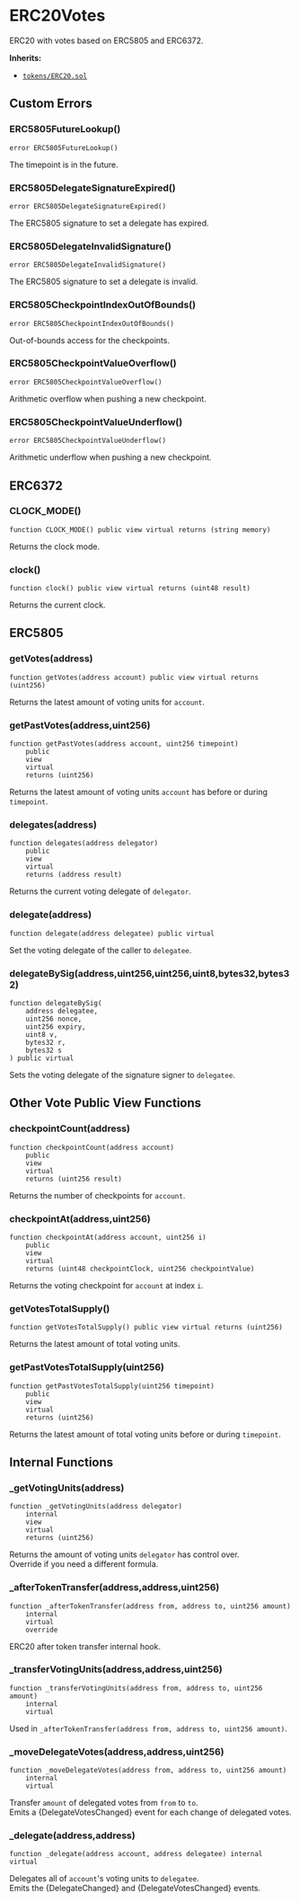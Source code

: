 # ERC20Votes

ERC20 with votes based on ERC5805 and ERC6372.




<b>Inherits:</b>  

- [`tokens/ERC20.sol`](tokens/erc20.md)  


<!-- customintro:start --><!-- customintro:end -->

## Custom Errors

### ERC5805FutureLookup()

```solidity
error ERC5805FutureLookup()
```

The timepoint is in the future.

### ERC5805DelegateSignatureExpired()

```solidity
error ERC5805DelegateSignatureExpired()
```

The ERC5805 signature to set a delegate has expired.

### ERC5805DelegateInvalidSignature()

```solidity
error ERC5805DelegateInvalidSignature()
```

The ERC5805 signature to set a delegate is invalid.

### ERC5805CheckpointIndexOutOfBounds()

```solidity
error ERC5805CheckpointIndexOutOfBounds()
```

Out-of-bounds access for the checkpoints.

### ERC5805CheckpointValueOverflow()

```solidity
error ERC5805CheckpointValueOverflow()
```

Arithmetic overflow when pushing a new checkpoint.

### ERC5805CheckpointValueUnderflow()

```solidity
error ERC5805CheckpointValueUnderflow()
```

Arithmetic underflow when pushing a new checkpoint.

## ERC6372

### CLOCK_MODE()

```solidity
function CLOCK_MODE() public view virtual returns (string memory)
```

Returns the clock mode.

### clock()

```solidity
function clock() public view virtual returns (uint48 result)
```

Returns the current clock.

## ERC5805

### getVotes(address)

```solidity
function getVotes(address account) public view virtual returns (uint256)
```

Returns the latest amount of voting units for `account`.

### getPastVotes(address,uint256)

```solidity
function getPastVotes(address account, uint256 timepoint)
    public
    view
    virtual
    returns (uint256)
```

Returns the latest amount of voting units `account` has before or during `timepoint`.

### delegates(address)

```solidity
function delegates(address delegator)
    public
    view
    virtual
    returns (address result)
```

Returns the current voting delegate of `delegator`.

### delegate(address)

```solidity
function delegate(address delegatee) public virtual
```

Set the voting delegate of the caller to `delegatee`.

### delegateBySig(address,uint256,uint256,uint8,bytes32,bytes32)

```solidity
function delegateBySig(
    address delegatee,
    uint256 nonce,
    uint256 expiry,
    uint8 v,
    bytes32 r,
    bytes32 s
) public virtual
```

Sets the voting delegate of the signature signer to `delegatee`.

## Other Vote Public View Functions

### checkpointCount(address)

```solidity
function checkpointCount(address account)
    public
    view
    virtual
    returns (uint256 result)
```

Returns the number of checkpoints for `account`.

### checkpointAt(address,uint256)

```solidity
function checkpointAt(address account, uint256 i)
    public
    view
    virtual
    returns (uint48 checkpointClock, uint256 checkpointValue)
```

Returns the voting checkpoint for `account` at index `i`.

### getVotesTotalSupply()

```solidity
function getVotesTotalSupply() public view virtual returns (uint256)
```

Returns the latest amount of total voting units.

### getPastVotesTotalSupply(uint256)

```solidity
function getPastVotesTotalSupply(uint256 timepoint)
    public
    view
    virtual
    returns (uint256)
```

Returns the latest amount of total voting units before or during `timepoint`.

## Internal Functions

### _getVotingUnits(address)

```solidity
function _getVotingUnits(address delegator)
    internal
    view
    virtual
    returns (uint256)
```

Returns the amount of voting units `delegator` has control over.   
Override if you need a different formula.

### _afterTokenTransfer(address,address,uint256)

```solidity
function _afterTokenTransfer(address from, address to, uint256 amount)
    internal
    virtual
    override
```

ERC20 after token transfer internal hook.

### _transferVotingUnits(address,address,uint256)

```solidity
function _transferVotingUnits(address from, address to, uint256 amount)
    internal
    virtual
```

Used in `_afterTokenTransfer(address from, address to, uint256 amount)`.

### _moveDelegateVotes(address,address,uint256)

```solidity
function _moveDelegateVotes(address from, address to, uint256 amount)
    internal
    virtual
```

Transfer `amount` of delegated votes from `from` to `to`.   
Emits a {DelegateVotesChanged} event for each change of delegated votes.

### _delegate(address,address)

```solidity
function _delegate(address account, address delegatee) internal virtual
```

Delegates all of `account`'s voting units to `delegatee`.   
Emits the {DelegateChanged} and {DelegateVotesChanged} events.